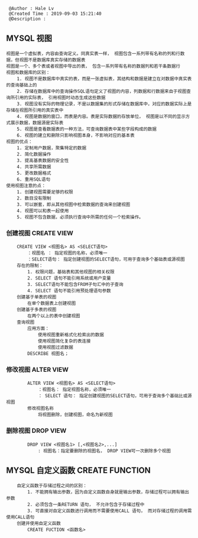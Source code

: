 ```
 @Author : Hale Lv
 @Created Time : 2019-09-03 15:21:40
 @Description : 
```

## MYSQL 视图
	视图是一个虚拟表，内容由查询定义。同真实表一样， 视图包含一系列带有名称的列和行数据，但视图不是数据库真实存储的数据表
	视图是一个、多个表或者视图中导出的表， 包含一系列带有名称的数据列和若干条数据行
	视图和数据库的区别：
		1. 视图不是数据库中真实的表，而是一张虚拟表，其结构和数据是建立在对数据中真实表的查询基础上的
		2. 存储在数据库中的查询操作SQL语句定义了视图的内容，列数据和行数据来自于视图查询所引用的实际表， 引用视图时动态生成这些数据
		3. 视图没有实际的物理记录，不是以数据集的形式存储在数据库中，对应的数据实际上是存储在视图所引用的真实表中
		4. 视图是数据的窗口，而表是内容。表是实际数据的存放单位， 视图是以不同的显示方式展示数据，数据源是实际表
		5. 视图是查看数据表的一种方法，可查询数据表中某些字段构成的数据
		6. 视图的建立和删除只影响视图本身，不影响对应的基本表
	视图的优点：
		1. 定制用户数据，聚集特定的数据
		2. 简化数据操作
		3. 提高基表数据的安全性
		4. 共享所需数据
		5. 更改数据格式
		6. 重用SQL语句
	使用视图注意的点：
		1. 创建视图需要足够的权限
		2. 数目没有限制
		3. 可以嵌套，即从其他视图中检索数据的查询来创建视图
		4. 视图可以和表一起使用
		5. 视图不包含数据，必须执行查询中所需的任何一个检索操作。 
	
### 创建视图 CREATE VIEW
		CREATE VIEW <视图名> AS <SELECT语句>
			：视图名 ： 指定视图的名称，必须唯一
			：SELECT语句： 指定创建视图的SELECT语句，可用于查询多个基础表或源视图
		存在的限制：
			1. 权限问题，基础表和其他视图的相关权限
			2. SELECT 语句不能引用系统或用户变量
			3. SELECT语句不能包含FROM子句汇中的子查询
			4. SELECT 语句不能引用预处理语句参数
		创建基于单表的视图
			在单个数据表上创建视图
		创建基于多表的视图
			在两个以上的表中创建视图
		查询视图
			应用方面：
				使用视图重新格式化检索出的数据
				使用视图简化复杂的表连接
				使用视图过滤数据			
			DESCRIBE 视图名；

### 修改视图 ALTER VIEW
			ALTER VIEW <视图名> AS <SELECT语句>
				：视图名： 指定视图名称，必须唯一
				： SELECT 语句： 指定创建视图的SELECT语句，可用于查询多个基础比或源视图
			修改视图名称
				将视图删除，创建视图，命名为新视图

### 删除视图 DROP VIEW
			DROP VIEW <视图名1> [,<视图名2>,...]
				: 视图名：指定要删除的视图名， DROP VIEW可一次删除多个视图

##	MYSQL 自定义函数 CREATE FUNCTION
		自定义函数于存储过程之间的区别：
			1. 不能拥有输出参数，因为自定义函数自身就是输出参数，存储过程可以拥有输出参数
			2. 必须包含一条RETURN 语句， 不允许包含于存储过程中
			3. 可直接对自定义函数进行调用而不需要使用CALL 语句， 而对存储过程的调用需使用CALL语句
		创建并使用自定义函数
			CREATE FUCTION <函数名> 



